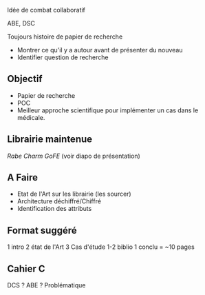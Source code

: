 Idée de combat collaboratif

ABE, DSC

Toujours histoire de papier de recherche
- Montrer ce qu'il y a autour avant de présenter du nouveau
- Identifier question de recherche

## Objectif
- Papier de recherche
- POC
- Meilleur approche scientifique pour implémenter un cas dans le médicale.

## Librairie maintenue
*Rabe*
*Charm*
*GoFE*
(voir diapo de présentation)

## A Faire
- Etat de l'Art sur les librairie (les sourcer)
- Architecture déchiffré/Chiffré
- Identification des attributs

## Format suggéré
1 intro
2 état de l'Art
3 Cas d'étude
1-2 biblio
1 conclu
= ~10 pages

## Cahier C
DCS ?
ABE ?
Problématique
